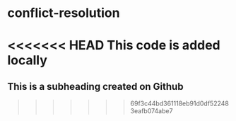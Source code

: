 # conflict-resolution
<<<<<<< HEAD
This code is added locally
=======

## This is a subheading created on Github
>>>>>>> 69f3c44bd361118eb91d0df522483eafb074abe7
